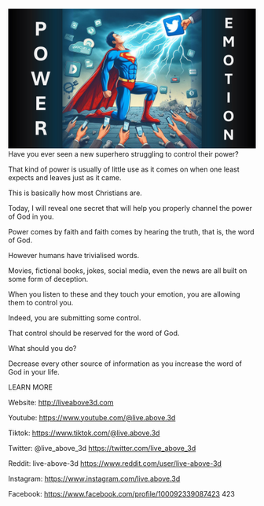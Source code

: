 ![Video cover image](../cover.jpg "cover photo")
Have you ever seen a new superhero struggling to control their power?

That kind of power is usually of little use as it comes on when one least expects and leaves just as it came.

This is basically how most Christians are.

Today, I will reveal one secret that will help you properly channel the power of God in you.

Power comes by faith and faith comes by hearing the truth, that is, the word of God.

However humans have trivialised words.

Movies, fictional books, jokes, social media, even the news are all built on some form of deception.

When you listen to these and they touch your emotion, you are allowing them to control you.

Indeed, you are submitting some control.

That control should be reserved for the word of God.

What should you do?

Decrease every other source of information as you increase the word of God in your life.

LEARN MORE

Website: http://liveabove3d.com

Youtube: https://www.youtube.com/@live.above.3d

Tiktok: https://www.tiktok.com/@live.above.3d

Twitter: @live_above_3d https://twitter.com/live_above_3d

Reddit: live-above-3d https://www.reddit.com/user/live-above-3d

Instagram: https://www.instagram.com/live.above.3d

Facebook: https://www.facebook.com/profile/100092339087423
423

